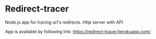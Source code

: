 # Redirect-tracer
Node.js app for tracing url's redirects. Http server with API

App is available by following link:
https://redirect-tracer.herokuapp.com/
